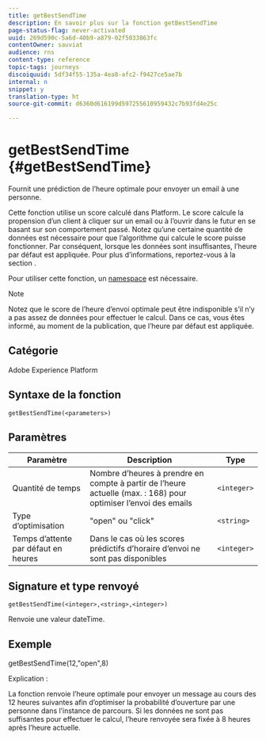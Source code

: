 ```yaml
---
title: getBestSendTime
description: En savoir plus sur la fonction getBestSendTime
page-status-flag: never-activated
uuid: 269d590c-5a6d-40b9-a879-02f5033863fc
contentOwner: sauviat
audience: rns
content-type: reference
topic-tags: journeys
discoiquuid: 5df34f55-135a-4ea8-afc2-f9427ce5ae7b
internal: n
snippet: y
translation-type: ht
source-git-commit: d6360d616199d597255610959432c7b93fd4e25c

---
```



# getBestSendTime {#getBestSendTime}

Fournit une prédiction de l’heure optimale pour envoyer un email à une personne.

Cette fonction utilise un score calculé dans Platform. Le score calcule la propension d’un client à cliquer sur un email ou à l’ouvrir dans le futur en se basant sur son comportement passé. Notez qu’une certaine quantité de données est nécessaire pour que l’algorithme qui calcule le score puisse fonctionner. Par conséquent, lorsque les données sont insuffisantes, l’heure par défaut est appliquée. Pour plus d’informations, reportez-vous à la section [](../building-journeys/wait-activity.md).

Pour utiliser cette fonction, un [namespace](../event/selecting-the-namespace.md) est nécessaire.

>[!NOTE]
>
>Notez que le score de l’heure d’envoi optimale peut être indisponible s’il n’y a pas assez de données pour effectuer le calcul. Dans ce cas, vous êtes informé, au moment de la publication, que l’heure par défaut est appliquée.

## Catégorie

Adobe Experience Platform

## Syntaxe de la fonction

`getBestSendTime(<parameters>)`

## Paramètres

| Paramètre | Description | Type |
|--- |--- |--- |
| Quantité de temps | Nombre d’heures à prendre en compte à partir de l’heure actuelle (max. : 168) pour optimiser l’envoi des emails | `<integer>` |
| Type d’optimisation | &quot;open&quot; ou &quot;click&quot; | `<string>` |
| Temps d’attente par défaut en heures | Dans le cas où les scores prédictifs d’horaire d’envoi ne sont pas disponibles | `<integer>` |

## Signature et type renvoyé

`getBestSendTime(<integer>,<string>,<integer>)`

Renvoie une valeur dateTime.

## Exemple 

getBestSendTime(12,&quot;open&quot;,8)

Explication :

La fonction renvoie l’heure optimale pour envoyer un message au cours des 12 heures suivantes afin d’optimiser la probabilité d’ouverture par une personne dans l’instance de parcours. Si les données ne sont pas suffisantes pour effectuer le calcul, l’heure renvoyée sera fixée à 8 heures après l’heure actuelle.
